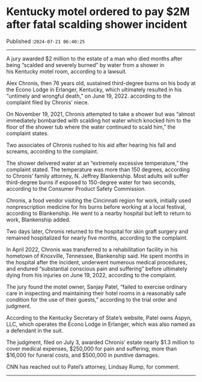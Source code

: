 # Kentucky motel ordered to pay $2M after fatal scalding shower incident

Published :`2024-07-21 06:40:25`

---

A jury awarded $2 million to the estate of a man who died months after being “scalded and severely burned” by water from a shower in his Kentucky motel room, according to a lawsuit.

Alex Chronis, then 76 years old, sustained third-degree burns on his body at the Econo Lodge in Erlanger, Kentucky, which ultimately resulted in his “untimely and wrongful death,” on June 19, 2022. according to the complaint filed by Chronis’ niece.

On November 19, 2021, Chronis attempted to take a shower but was “almost immediately bombarded with scalding hot water which knocked him to the floor of the shower tub where the water continued to scald him,” the complaint states.

Two associates of Chronis rushed to his aid after hearing his fall and screams, according to the complaint.

The shower delivered water at an “extremely excessive temperature,” the complaint stated. The temperature was more than 150 degrees, according to Chronis’ family attorney, N. Jeffrey Blankenship. Most adults will suffer third-degree burns if exposed to 150-degree water for two seconds, according to the Consumer Product Safety Commission.

Chronis, a food vendor visiting the Cincinnati region for work, initially used nonprescription medicine for his burns before working at a local festival, according to Blankenship. He went to a nearby hospital but left to return to work, Blankenship added.

Two days later, Chronis returned to the hospital for skin graft surgery and remained hospitalized for nearly five months, according to the complaint.

In April 2022, Chronis was transferred to a rehabilitation facility in his hometown of Knoxville, Tennessee, Blankenship said. He spent months in the hospital after the incident, underwent numerous medical procedures, and endured “substantial conscious pain and suffering” before ultimately dying from his injuries on June 19, 2022, according to the complaint.

The jury found the motel owner, Sanjay Patel, “failed to exercise ordinary care in inspecting and maintaining their hotel rooms in a reasonably safe condition for the use of their guests,” according to the trial order and judgment.

According to the Kentucky Secretary of State’s website, Patel owns Aspyn, LLC, which operates the Econo Lodge in Erlanger, which was also named as a defendant in the suit.

The judgment, filed on July 3, awarded Chronis’ estate nearly $1.3 million to cover medical expenses, $250,000 for pain and suffering, more than $16,000 for funeral costs, and $500,000 in punitive damages.

CNN has reached out to Patel’s attorney, Lindsay Rump, for comment.

---

